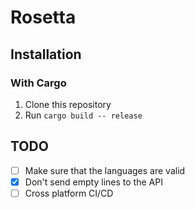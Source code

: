 # Rosetta

## Installation

### With Cargo

1. Clone this repository
1. Run `cargo build -- release`


## TODO

* [ ] Make sure that the languages are valid
* [X] Don't send empty lines to the API
* [ ] Cross platform CI/CD
